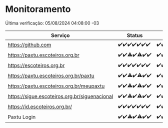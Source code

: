 # Monitoramento

Última verificação: 05/08/2024 04:08:00 -03

|Serviço|Status|Últimas 24h|
|---|---|---|
|https://github.com|<span title="2024-07-29: OK=24">✔️</span><span title="2024-07-30: OK=24">✔️</span><span title="2024-07-31: OK=24">✔️</span><span title="2024-08-01: OK=23">✔️</span><span title="2024-08-02: OK=24">✔️</span><span title="2024-08-03: OK=24">✔️</span><span title="2024-08-04: OK=7">✔️</span>|<span title="04/08/2024 05:08:00 -03 : 200">✔️</span><span title="04/08/2024 06:07:00 -03 : 200">✔️</span><span title="04/08/2024 07:06:00 -03 : 200">✔️</span><span title="04/08/2024 08:06:00 -03 : 200">✔️</span><span title="04/08/2024 09:11:00 -03 : 200">✔️</span><span title="04/08/2024 10:08:00 -03 : 200">✔️</span><span title="04/08/2024 11:05:00 -03 : 200">✔️</span><span title="04/08/2024 12:07:00 -03 : 200">✔️</span><span title="04/08/2024 13:07:00 -03 : 200">✔️</span><span title="04/08/2024 14:05:00 -03 : 200">✔️</span><span title="04/08/2024 15:08:00 -03 : 200">✔️</span><span title="04/08/2024 16:03:00 -03 : 200">✔️</span><span title="04/08/2024 17:08:00 -03 : 200">✔️</span><span title="04/08/2024 18:05:00 -03 : 200">✔️</span><span title="04/08/2024 19:08:00 -03 : 200">✔️</span><span title="04/08/2024 20:08:00 -03 : 200">✔️</span><span title="04/08/2024 21:36:00 -03 : 200">✔️</span><span title="04/08/2024 22:59:00 -03 : 200">✔️</span><span title="04/08/2024 23:36:00 -03 : 200">✔️</span><span title="05/08/2024 00:08:00 -03 : 200">✔️</span><span title="05/08/2024 01:09:00 -03 : 200">✔️</span><span title="05/08/2024 02:09:00 -03 : 200">✔️</span><span title="05/08/2024 03:11:00 -03 : 200">✔️</span><span title="05/08/2024 04:08:00 -03 : 200">✔️</span>|
|https://paxtu.escoteiros.org.br|<span title="2024-07-29: OK=24">✔️</span><span title="2024-07-30: OK=24">✔️</span><span title="2024-07-31: OK=23, Falhas=1">⚠️</span><span title="2024-08-01: OK=23">✔️</span><span title="2024-08-02: OK=22, Falhas=2">⚠️</span><span title="2024-08-03: OK=24">✔️</span><span title="2024-08-04: OK=7">✔️</span>|<span title="04/08/2024 05:08:00 -03 : 200">✔️</span><span title="04/08/2024 06:07:00 -03 : 200">✔️</span><span title="04/08/2024 07:06:00 -03 : 200">✔️</span><span title="04/08/2024 08:06:00 -03 : 200">✔️</span><span title="04/08/2024 09:11:00 -03 : 200">✔️</span><span title="04/08/2024 10:08:00 -03 : 200">✔️</span><span title="04/08/2024 11:05:00 -03 : 200">✔️</span><span title="04/08/2024 12:07:00 -03 : 200">✔️</span><span title="04/08/2024 13:07:00 -03 : 200">✔️</span><span title="04/08/2024 14:05:00 -03 : 200">✔️</span><span title="04/08/2024 15:08:00 -03 : 200">✔️</span><span title="04/08/2024 16:03:00 -03 : 200">✔️</span><span title="04/08/2024 17:08:00 -03 : 200">✔️</span><span title="04/08/2024 18:05:00 -03 : 200">✔️</span><span title="04/08/2024 19:08:00 -03 : 200">✔️</span><span title="04/08/2024 20:08:00 -03 : 200">✔️</span><span title="04/08/2024 21:36:00 -03 : 200">✔️</span><span title="04/08/2024 22:59:00 -03 : 200">✔️</span><span title="04/08/2024 23:36:00 -03 : 200">✔️</span><span title="05/08/2024 00:08:00 -03 : 200">✔️</span><span title="05/08/2024 01:09:00 -03 : 200">✔️</span><span title="05/08/2024 02:09:00 -03 : 200">✔️</span><span title="05/08/2024 03:11:00 -03 : 200">✔️</span><span title="05/08/2024 04:08:00 -03 : 200">✔️</span>|
|https://escoteiros.org.br|<span title="2024-07-29: OK=24">✔️</span><span title="2024-07-30: OK=24">✔️</span><span title="2024-07-31: OK=24">✔️</span><span title="2024-08-01: OK=23">✔️</span><span title="2024-08-02: OK=24">✔️</span><span title="2024-08-03: OK=24">✔️</span><span title="2024-08-04: OK=7">✔️</span>|<span title="04/08/2024 05:08:00 -03 : 200">✔️</span><span title="04/08/2024 06:07:00 -03 : 200">✔️</span><span title="04/08/2024 07:06:00 -03 : 200">✔️</span><span title="04/08/2024 08:06:00 -03 : 200">✔️</span><span title="04/08/2024 09:11:00 -03 : 200">✔️</span><span title="04/08/2024 10:08:00 -03 : 200">✔️</span><span title="04/08/2024 11:05:00 -03 : 200">✔️</span><span title="04/08/2024 12:07:00 -03 : 200">✔️</span><span title="04/08/2024 13:07:00 -03 : 200">✔️</span><span title="04/08/2024 14:05:00 -03 : 200">✔️</span><span title="04/08/2024 15:08:00 -03 : 200">✔️</span><span title="04/08/2024 16:03:00 -03 : 200">✔️</span><span title="04/08/2024 17:08:00 -03 : 200">✔️</span><span title="04/08/2024 18:05:00 -03 : 200">✔️</span><span title="04/08/2024 19:08:00 -03 : 200">✔️</span><span title="04/08/2024 20:08:00 -03 : 200">✔️</span><span title="04/08/2024 21:36:00 -03 : 200">✔️</span><span title="04/08/2024 23:00:00 -03 : 200">✔️</span><span title="04/08/2024 23:36:00 -03 : 200">✔️</span><span title="05/08/2024 00:08:00 -03 : 200">✔️</span><span title="05/08/2024 01:09:00 -03 : 200">✔️</span><span title="05/08/2024 02:09:00 -03 : 200">✔️</span><span title="05/08/2024 03:11:00 -03 : 200">✔️</span><span title="05/08/2024 04:08:00 -03 : 200">✔️</span>|
|https://paxtu.escoteiros.org.br/paxtu|<span title="2024-07-29: OK=24">✔️</span><span title="2024-07-30: OK=24">✔️</span><span title="2024-07-31: OK=23, Falhas=1">⚠️</span><span title="2024-08-01: OK=23">✔️</span><span title="2024-08-02: OK=22, Falhas=2">⚠️</span><span title="2024-08-03: OK=24">✔️</span><span title="2024-08-04: OK=7">✔️</span>|<span title="04/08/2024 05:08:00 -03 : 200">✔️</span><span title="04/08/2024 06:07:00 -03 : 200">✔️</span><span title="04/08/2024 07:06:00 -03 : 200">✔️</span><span title="04/08/2024 08:06:00 -03 : 200">✔️</span><span title="04/08/2024 09:11:00 -03 : 200">✔️</span><span title="04/08/2024 10:08:00 -03 : 200">✔️</span><span title="04/08/2024 11:05:00 -03 : 200">✔️</span><span title="04/08/2024 12:07:00 -03 : 200">✔️</span><span title="04/08/2024 13:07:00 -03 : 200">✔️</span><span title="04/08/2024 14:05:00 -03 : 200">✔️</span><span title="04/08/2024 15:08:00 -03 : 200">✔️</span><span title="04/08/2024 16:03:00 -03 : 200">✔️</span><span title="04/08/2024 17:08:00 -03 : 200">✔️</span><span title="04/08/2024 18:05:00 -03 : 200">✔️</span><span title="04/08/2024 19:08:00 -03 : 200">✔️</span><span title="04/08/2024 20:08:00 -03 : 200">✔️</span><span title="04/08/2024 21:36:00 -03 : 200">✔️</span><span title="04/08/2024 23:00:00 -03 : 200">✔️</span><span title="04/08/2024 23:36:00 -03 : 200">✔️</span><span title="05/08/2024 00:08:00 -03 : 200">✔️</span><span title="05/08/2024 01:09:00 -03 : 200">✔️</span><span title="05/08/2024 02:09:00 -03 : 200">✔️</span><span title="05/08/2024 03:11:00 -03 : 200">✔️</span><span title="05/08/2024 04:08:00 -03 : 200">✔️</span>|
|https://paxtu.escoteiros.org.br/meupaxtu|<span title="2024-07-29: OK=24">✔️</span><span title="2024-07-30: OK=24">✔️</span><span title="2024-07-31: OK=23, Falhas=1">⚠️</span><span title="2024-08-01: OK=23">✔️</span><span title="2024-08-02: OK=22, Falhas=2">⚠️</span><span title="2024-08-03: OK=24">✔️</span><span title="2024-08-04: OK=7">✔️</span>|<span title="04/08/2024 05:08:00 -03 : 200">✔️</span><span title="04/08/2024 06:07:00 -03 : 200">✔️</span><span title="04/08/2024 07:06:00 -03 : 200">✔️</span><span title="04/08/2024 08:06:00 -03 : 200">✔️</span><span title="04/08/2024 09:11:00 -03 : 200">✔️</span><span title="04/08/2024 10:08:00 -03 : 200">✔️</span><span title="04/08/2024 11:05:00 -03 : 200">✔️</span><span title="04/08/2024 12:07:00 -03 : 200">✔️</span><span title="04/08/2024 13:07:00 -03 : 200">✔️</span><span title="04/08/2024 14:05:00 -03 : 200">✔️</span><span title="04/08/2024 15:08:00 -03 : 200">✔️</span><span title="04/08/2024 16:03:00 -03 : 200">✔️</span><span title="04/08/2024 17:08:00 -03 : 200">✔️</span><span title="04/08/2024 18:05:00 -03 : 200">✔️</span><span title="04/08/2024 19:08:00 -03 : 200">✔️</span><span title="04/08/2024 20:08:00 -03 : 200">✔️</span><span title="04/08/2024 21:36:00 -03 : 200">✔️</span><span title="04/08/2024 23:00:00 -03 : 200">✔️</span><span title="04/08/2024 23:36:00 -03 : 200">✔️</span><span title="05/08/2024 00:08:00 -03 : 200">✔️</span><span title="05/08/2024 01:09:00 -03 : 200">✔️</span><span title="05/08/2024 02:09:00 -03 : 200">✔️</span><span title="05/08/2024 03:11:00 -03 : 200">✔️</span><span title="05/08/2024 04:08:00 -03 : 200">✔️</span>|
|https://sigue.escoteiros.org.br/siguenacional|<span title="2024-07-29: OK=24">✔️</span><span title="2024-07-30: OK=24">✔️</span><span title="2024-07-31: OK=23, Falhas=1">⚠️</span><span title="2024-08-01: OK=23">✔️</span><span title="2024-08-02: OK=22, Falhas=2">⚠️</span><span title="2024-08-03: OK=24">✔️</span><span title="2024-08-04: OK=7">✔️</span>|<span title="04/08/2024 05:08:00 -03 : 200">✔️</span><span title="04/08/2024 06:07:00 -03 : 200">✔️</span><span title="04/08/2024 07:06:00 -03 : 200">✔️</span><span title="04/08/2024 08:06:00 -03 : 200">✔️</span><span title="04/08/2024 09:11:00 -03 : 200">✔️</span><span title="04/08/2024 10:08:00 -03 : 200">✔️</span><span title="04/08/2024 11:05:00 -03 : 200">✔️</span><span title="04/08/2024 12:07:00 -03 : 200">✔️</span><span title="04/08/2024 13:07:00 -03 : 200">✔️</span><span title="04/08/2024 14:05:00 -03 : 200">✔️</span><span title="04/08/2024 15:08:00 -03 : 200">✔️</span><span title="04/08/2024 16:03:00 -03 : 200">✔️</span><span title="04/08/2024 17:08:00 -03 : 200">✔️</span><span title="04/08/2024 18:05:00 -03 : 200">✔️</span><span title="04/08/2024 19:08:00 -03 : 200">✔️</span><span title="04/08/2024 20:08:00 -03 : 200">✔️</span><span title="04/08/2024 21:36:00 -03 : 200">✔️</span><span title="04/08/2024 23:00:00 -03 : 200">✔️</span><span title="04/08/2024 23:36:00 -03 : 200">✔️</span><span title="05/08/2024 00:08:00 -03 : 200">✔️</span><span title="05/08/2024 01:09:00 -03 : 200">✔️</span><span title="05/08/2024 02:09:00 -03 : 200">✔️</span><span title="05/08/2024 03:11:00 -03 : 200">✔️</span><span title="05/08/2024 04:08:00 -03 : 200">✔️</span>|
|https://id.escoteiros.org.br/|<span title="2024-07-29: OK=24">✔️</span><span title="2024-07-30: OK=24">✔️</span><span title="2024-07-31: OK=24">✔️</span><span title="2024-08-01: OK=23">✔️</span><span title="2024-08-02: OK=24">✔️</span><span title="2024-08-03: OK=24">✔️</span><span title="2024-08-04: OK=7">✔️</span>|<span title="04/08/2024 05:08:00 -03 : 200">✔️</span><span title="04/08/2024 06:07:00 -03 : 200">✔️</span><span title="04/08/2024 07:06:00 -03 : 200">✔️</span><span title="04/08/2024 08:06:00 -03 : 200">✔️</span><span title="04/08/2024 09:11:00 -03 : 200">✔️</span><span title="04/08/2024 10:08:00 -03 : 200">✔️</span><span title="04/08/2024 11:05:00 -03 : 200">✔️</span><span title="04/08/2024 12:07:00 -03 : 200">✔️</span><span title="04/08/2024 13:07:00 -03 : 200">✔️</span><span title="04/08/2024 14:05:00 -03 : 200">✔️</span><span title="04/08/2024 15:08:00 -03 : 200">✔️</span><span title="04/08/2024 16:03:00 -03 : 200">✔️</span><span title="04/08/2024 17:08:00 -03 : 200">✔️</span><span title="04/08/2024 18:05:00 -03 : 200">✔️</span><span title="04/08/2024 19:08:00 -03 : 200">✔️</span><span title="04/08/2024 20:08:00 -03 : 200">✔️</span><span title="04/08/2024 21:36:00 -03 : 200">✔️</span><span title="04/08/2024 23:00:00 -03 : 200">✔️</span><span title="04/08/2024 23:36:00 -03 : 200">✔️</span><span title="05/08/2024 00:08:00 -03 : 200">✔️</span><span title="05/08/2024 01:09:00 -03 : 200">✔️</span><span title="05/08/2024 02:09:00 -03 : 200">✔️</span><span title="05/08/2024 03:11:00 -03 : 200">✔️</span><span title="05/08/2024 04:08:00 -03 : 200">✔️</span>|
|Paxtu Login|<span title="2024-07-29: OK=24">✔️</span><span title="2024-07-30: OK=24">✔️</span><span title="2024-07-31: OK=23, Falhas=1">⚠️</span><span title="2024-08-01: OK=23">✔️</span><span title="2024-08-02: OK=23, Falhas=1">⚠️</span><span title="2024-08-03: OK=24">✔️</span><span title="2024-08-04: OK=7">✔️</span>|<span title="04/08/2024 05:08:00 -03 : 200">✔️</span><span title="04/08/2024 06:07:00 -03 : 200">✔️</span><span title="04/08/2024 07:06:00 -03 : 200">✔️</span><span title="04/08/2024 08:06:00 -03 : 200">✔️</span><span title="04/08/2024 09:11:00 -03 : 200">✔️</span><span title="04/08/2024 10:08:00 -03 : 200">✔️</span><span title="04/08/2024 11:05:00 -03 : 200">✔️</span><span title="04/08/2024 12:07:00 -03 : 200">✔️</span><span title="04/08/2024 13:07:00 -03 : 200">✔️</span><span title="04/08/2024 14:05:00 -03 : 200">✔️</span><span title="04/08/2024 15:08:00 -03 : 200">✔️</span><span title="04/08/2024 16:03:00 -03 : 200">✔️</span><span title="04/08/2024 17:08:00 -03 : 200">✔️</span><span title="04/08/2024 18:05:00 -03 : 200">✔️</span><span title="04/08/2024 19:08:00 -03 : 200">✔️</span><span title="04/08/2024 20:08:00 -03 : 200">✔️</span><span title="04/08/2024 21:36:00 -03 : 200">✔️</span><span title="04/08/2024 23:00:00 -03 : 200">✔️</span><span title="04/08/2024 23:36:00 -03 : 200">✔️</span><span title="05/08/2024 00:08:00 -03 : 200">✔️</span><span title="05/08/2024 01:09:00 -03 : 200">✔️</span><span title="05/08/2024 02:09:00 -03 : 200">✔️</span><span title="05/08/2024 03:11:00 -03 : 200">✔️</span><span title="05/08/2024 04:08:00 -03 : 200">✔️</span>|

